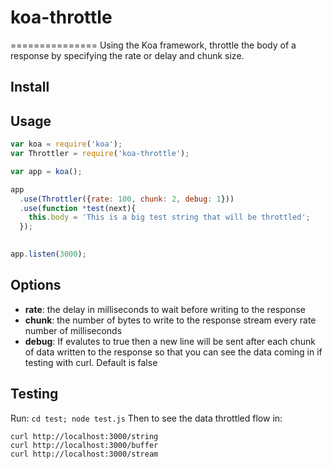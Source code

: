 # koa-throttle
===============
Using the Koa framework, throttle the body of a response by specifying the rate or delay and chunk size. 

## Install



## Usage

```js
var koa = require('koa');
var Throttler = require('koa-throttle');

var app = koa();

app
  .use(Throttler({rate: 100, chunk: 2, debug: 1}))
  .use(function *test(next){
    this.body = 'This is a big test string that will be throttled';
  });
  

app.listen(3000);
```

## Options

* **rate**: the delay in milliseconds to wait before writing to the response
* **chunk**: the number of bytes to write to the response stream every rate number of milliseconds
* **debug**: If evalutes to true then a new line will be sent after each chunk of data written to the response so that you can see the data coming in if testing with curl. Default is false

## Testing
Run:
```cd test; node test.js```
Then to see the data throttled flow in:
```
curl http://localhost:3000/string
curl http://localhost:3000/buffer
curl http://localhost:3000/stream 
```

